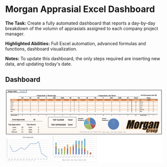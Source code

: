 # Morgan Apprasial Excel Dashboard

**The Task:** Create a fully automated dashboard that reports a day-by-day breakdown of the volumn of apprasials assigned to each company project manager. 

**Highlighted Abilities:** Full Excel automation, advanced formulas and functions, dashboard visualization.

**Notes:** To update this dashboard, the only steps required are inserting new data, and updating today's date. 


## Dashboard
![alt text](https://github.com/asilich123/Resume_Projects/blob/main/EXCEL:AUTOMATION%20-%20Morgan/Images/Dashboard.png?raw=true)
